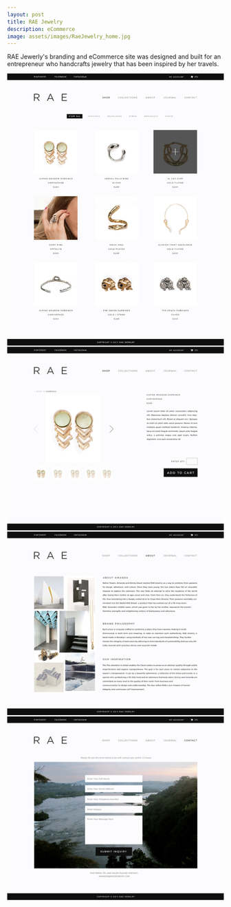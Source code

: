 ```yaml
---
layout: post
title: RAE Jewelry
description: eCommerce
image: assets/images/RaeJewelry_home.jpg
---
```


RAE Jewerly's branding and eCommerce site was designed and built for an entrepreneur who handcrafts jewelry that has been inspired by her travels.

<img src="assets/images/RaeJewelry_shop.jpg" alt="" data-position="center center" />
</a>

<img src="assets/images/RaeJewelry_productdetails.jpg" alt="" data-position="center center" />
</a>

<img src="assets/images/RaeJewelry_about.jpg" alt="" data-position="center center" />
</a>

<img src="assets/images/RaeJewelry_contact.jpg" alt="" data-position="center center" />
</a>
